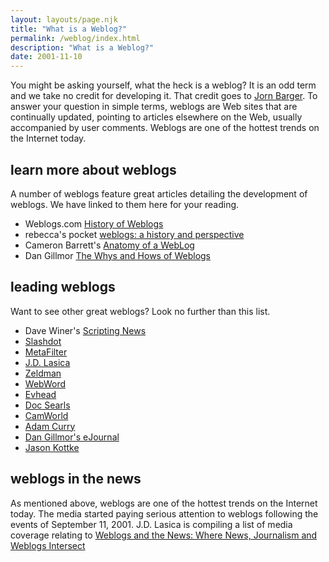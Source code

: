 ```yaml
---
layout: layouts/page.njk
title: "What is a Weblog?"
permalink: /weblog/index.html
description: "What is a Weblog?"
date: 2001-11-10
---
```


You might be asking yourself, what the heck is a weblog?  It is an odd term and we take no credit for developing it.  That credit goes to [Jorn Barger](http://www.robotwisdom.com/).  To answer your question in simple terms, weblogs are Web sites that are continually updated, pointing to articles elsewhere on the Web, usually accompanied by user comments.  Weblogs are one of the hottest trends on the Internet today.

## learn more about weblogs

A number of weblogs feature great articles detailing the development of weblogs.  We have linked to them here for your reading.

- Weblogs.com [History of Weblogs](http://newhome.weblogs.com/historyOfWeblogs)
- rebecca's pocket [weblogs: a history and perspective](http://www.rebeccablood.net/essays/weblog_history.html)
- Cameron Barrett's [Anatomy of a WebLog](http://camworld.org/1999/01/26/anatomy-of-a-weblog-2/)
- Dan Gillmor [The Whys and Hows of Weblogs](http://web.siliconvalley.com/content/sv/2001/02/20/opinion/dgillmor/weblog/GillmorWeblogExplainer.htm)

## leading weblogs
Want to see other great weblogs?  Look no further than this list.

- Dave Winer's [Scripting News](http://www.scripting.com/)
- [Slashdot](http://www.slashdot.org/)
- [MetaFilter](http://www.metafilter.com/)
- [J.D. Lasica](https://www.jdlasica.com)
- [Zeldman](http://www.zeldman.com/)
- [WebWord](http://www.webword.com/)
- [Evhead](http://www.evhead.com/)
- [Doc Searls](http://blogs.harvard.edu/doc/)
- [CamWorld](http://camworld.org)
- [Adam Curry](http://www.curry.com/)
- [Dan Gillmor's eJournal](http://web.siliconvalley.com/content/sv/opinion/dgillmor/weblog/)
- [Jason Kottke](http://kottke.org/)

## weblogs in the news

As mentioned above, weblogs are one of the hottest trends on the Internet today.  The media started paying serious attention to weblogs following the events of September 11, 2001.  J.D. Lasica is compiling a list of media coverage relating to [Weblogs and the News: Where News, Journalism and Weblogs Intersect](https://www.jdlasica.com/journalism/weblogs-and-the-news/)